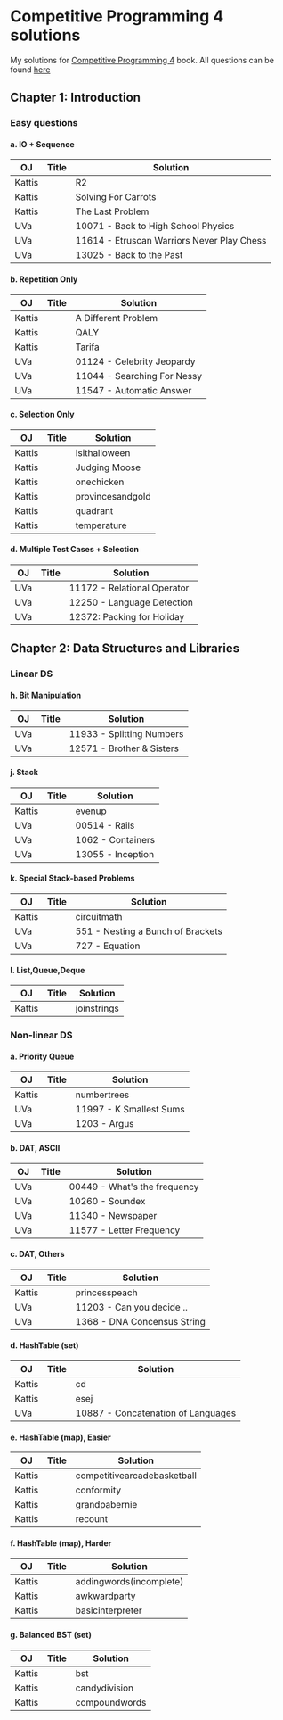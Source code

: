 # Competitive Programming 4 solutions
My solutions for [Competitive Programming 4](https://cpbook.net) book. All questions can be found [here](https://cpbook.net/methodstosolve)

## Chapter 1: Introduction
### Easy questions
#### a. IO + Sequence
| OJ | Title | Solution |
| -- | ----- | -------- |
|Kattis||R2|[C++](./Chapter%201:%20Introduction/Easy%20questions/a.%20IO%20+%20Sequence/Kattis%20-%20R2.cpp)|
|Kattis||Solving For Carrots|[C++](./Chapter%201:%20Introduction/Easy%20questions/a.%20IO%20+%20Sequence/Kattis%20-%20Solving%20For%20Carrots.cpp)|
|Kattis||The Last Problem|[C++](./Chapter%201:%20Introduction/Easy%20questions/a.%20IO%20+%20Sequence/Kattis%20-%20The%20Last%20Problem.cpp)|
|UVa||10071 - Back to High School Physics|[C++](./Chapter%201:%20Introduction/Easy%20questions/a.%20IO%20+%20Sequence/UVa%2010071%20-%20Back%20to%20High%20School%20Physics.cpp)|
|UVa||11614 - Etruscan Warriors Never Play Chess|[C++](./Chapter%201:%20Introduction/Easy%20questions/a.%20IO%20+%20Sequence/UVa%2011614%20-%20Etruscan%20Warriors%20Never%20Play%20Chess.cpp)|
|UVa||13025 - Back to the Past|[C++](./Chapter%201:%20Introduction/Easy%20questions/a.%20IO%20+%20Sequence/UVa%2013025%20-%20Back%20to%20the%20Past.cpp)|
#### b. Repetition Only
| OJ | Title | Solution |
| -- | ----- | -------- |
|Kattis||A Different Problem|[C++](./Chapter%201:%20Introduction/Easy%20questions/b.%20Repetition%20Only/Kattis%20-%20A%20Different%20Problem.cpp)|
|Kattis||QALY|[C++](./Chapter%201:%20Introduction/Easy%20questions/b.%20Repetition%20Only/Kattis%20-%20QALY.cpp)|
|Kattis||Tarifa|[C++](./Chapter%201:%20Introduction/Easy%20questions/b.%20Repetition%20Only/Kattis%20-%20Tarifa.cpp)|
|UVa||01124 - Celebrity Jeopardy|[C++](./Chapter%201:%20Introduction/Easy%20questions/b.%20Repetition%20Only/UVa%2001124%20-%20Celebrity%20Jeopardy.cpp)|
|UVa||11044 - Searching For Nessy|[C++](./Chapter%201:%20Introduction/Easy%20questions/b.%20Repetition%20Only/UVa%2011044%20-%20Searching%20For%20Nessy.cpp)|
|UVa||11547 - Automatic Answer|[C++](./Chapter%201:%20Introduction/Easy%20questions/b.%20Repetition%20Only/UVa%2011547%20-%20Automatic%20Answer.cpp)|
#### c. Selection Only
| OJ | Title | Solution |
| -- | ----- | -------- |
|Kattis||Isithalloween|[C++](./Chapter%201:%20Introduction/Easy%20questions/c.%20Selection%20Only/Kattis%20-%20Isithalloween.cpp)|
|Kattis||Judging Moose|[C++](./Chapter%201:%20Introduction/Easy%20questions/c.%20Selection%20Only/Kattis%20-%20Judging%20Moose.cpp)|
|Kattis||onechicken|[C++](./Chapter%201:%20Introduction/Easy%20questions/c.%20Selection%20Only/Kattis%20-%20onechicken.cpp)|
|Kattis||provincesandgold|[C++](./Chapter%201:%20Introduction/Easy%20questions/c.%20Selection%20Only/Kattis%20-%20provincesandgold.cpp)|
|Kattis||quadrant|[C++](./Chapter%201:%20Introduction/Easy%20questions/c.%20Selection%20Only/Kattis%20-%20quadrant.cpp)|
|Kattis||temperature|[C++](./Chapter%201:%20Introduction/Easy%20questions/c.%20Selection%20Only/Kattis%20-%20temperature.cpp)|
#### d. Multiple Test Cases + Selection
| OJ | Title | Solution |
| -- | ----- | -------- |
|UVa||11172 - Relational Operator|[C++](./Chapter%201:%20Introduction/Easy%20questions/d.%20Multiple%20Test%20Cases%20+%20Selection/UVa%2011172%20-%20Relational%20Operator.cpp)|
|UVa||12250 - Language Detection|[C++](./Chapter%201:%20Introduction/Easy%20questions/d.%20Multiple%20Test%20Cases%20+%20Selection/UVa%2012250%20-%20Language%20Detection.cpp)|
|UVa||12372: Packing for Holiday|[C++](./Chapter%201:%20Introduction/Easy%20questions/d.%20Multiple%20Test%20Cases%20+%20Selection/UVa%2012372:%20Packing%20for%20Holiday.cpp)|

## Chapter 2: Data Structures and Libraries
### Linear DS
#### h. Bit Manipulation
| OJ | Title | Solution |
| -- | ----- | -------- |
|UVa||11933 - Splitting Numbers|[C++](./Chapter%202:%20Data%20Structures%20and%20Libraries/Linear%20DS/h.%20Bit%20Manipulation/UVa%2011933%20-%20Splitting%20Numbers.cpp)|
|UVa||12571 - Brother & Sisters|[C++](./Chapter%202:%20Data%20Structures%20and%20Libraries/Linear%20DS/h.%20Bit%20Manipulation/UVa%2012571%20-%20Brother%20&%20Sisters.cpp)|
#### j. Stack
| OJ | Title | Solution |
| -- | ----- | -------- |
|Kattis||evenup|[C++](./Chapter%202:%20Data%20Structures%20and%20Libraries/Linear%20DS/j.%20Stack/Kattis%20-%20evenup.cpp)|
|UVa||00514 - Rails|[C++](./Chapter%202:%20Data%20Structures%20and%20Libraries/Linear%20DS/j.%20Stack/UVa%2000514%20-%20Rails.cpp)|
|UVa||1062 - Containers|[C++](./Chapter%202:%20Data%20Structures%20and%20Libraries/Linear%20DS/j.%20Stack/UVa%201062%20-%20Containers.cpp)|
|UVa||13055 - Inception|[C++](./Chapter%202:%20Data%20Structures%20and%20Libraries/Linear%20DS/j.%20Stack/UVa%2013055%20-%20Inception.cpp)|
#### k. Special Stack-based Problems
| OJ | Title | Solution |
| -- | ----- | -------- |
|Kattis||circuitmath|[C++](./Chapter%202:%20Data%20Structures%20and%20Libraries/Linear%20DS/k.%20Special%20Stack-based%20Problems/Kattis%20-%20circuitmath.cpp)|
|UVa|| 551 - Nesting a Bunch of Brackets|[C++](./Chapter%202:%20Data%20Structures%20and%20Libraries/Linear%20DS/k.%20Special%20Stack-based%20Problems/UVa%20%20551%20-%20Nesting%20a%20Bunch%20of%20Brackets.cpp)|
|UVa||727 - Equation|[C++](./Chapter%202:%20Data%20Structures%20and%20Libraries/Linear%20DS/k.%20Special%20Stack-based%20Problems/UVa%20727%20-%20Equation.cpp)|
#### l. List,Queue,Deque
| OJ | Title | Solution |
| -- | ----- | -------- |
|Kattis||joinstrings|[C++](./Chapter%202:%20Data%20Structures%20and%20Libraries/Linear%20DS/l.%20List,Queue,Deque/Kattis%20-%20joinstrings.cpp)|
### Non-linear DS
#### a. Priority Queue
| OJ | Title | Solution |
| -- | ----- | -------- |
|Kattis||numbertrees|[C++](./Chapter%202:%20Data%20Structures%20and%20Libraries/Non-linear%20DS/a.%20Priority%20Queue/Kattis%20-%20numbertrees.cpp)|
|UVa||11997 - K Smallest Sums|[C++](./Chapter%202:%20Data%20Structures%20and%20Libraries/Non-linear%20DS/a.%20Priority%20Queue/UVa%2011997%20-%20K%20Smallest%20Sums.cpp)|
|UVa||1203 - Argus|[C++](./Chapter%202:%20Data%20Structures%20and%20Libraries/Non-linear%20DS/a.%20Priority%20Queue/UVa%201203%20-%20Argus.cpp)|
#### b. DAT, ASCII
| OJ | Title | Solution |
| -- | ----- | -------- |
|UVa||00449 - What's the frequency|[C++](./Chapter%202:%20Data%20Structures%20and%20Libraries/Non-linear%20DS/b.%20DAT,%20ASCII/UVa%2000449%20-%20What's%20the%20frequency.cpp)|
|UVa||10260 - Soundex|[C++](./Chapter%202:%20Data%20Structures%20and%20Libraries/Non-linear%20DS/b.%20DAT,%20ASCII/UVa%2010260%20-%20Soundex.cpp)|
|UVa||11340 - Newspaper|[C++](./Chapter%202:%20Data%20Structures%20and%20Libraries/Non-linear%20DS/b.%20DAT,%20ASCII/UVa%2011340%20-%20Newspaper.cpp)|
|UVa||11577 - Letter Frequency|[C++](./Chapter%202:%20Data%20Structures%20and%20Libraries/Non-linear%20DS/b.%20DAT,%20ASCII/UVa%2011577%20-%20Letter%20Frequency.cpp)|
#### c. DAT, Others
| OJ | Title | Solution |
| -- | ----- | -------- |
|Kattis||princesspeach|[C++](./Chapter%202:%20Data%20Structures%20and%20Libraries/Non-linear%20DS/c.%20DAT,%20Others/Kattis%20-%20princesspeach.cpp)|
|UVa||11203 - Can you decide ..|[C++](./Chapter%202:%20Data%20Structures%20and%20Libraries/Non-linear%20DS/c.%20DAT,%20Others/UVa%2011203%20-%20Can%20you%20decide%20...cpp)|
|UVa||1368 - DNA Concensus String|[C++](./Chapter%202:%20Data%20Structures%20and%20Libraries/Non-linear%20DS/c.%20DAT,%20Others/UVa%201368%20-%20DNA%20Concensus%20String.cpp)|
#### d. HashTable (set)
| OJ | Title | Solution |
| -- | ----- | -------- |
|Kattis||cd|[C++](./Chapter%202:%20Data%20Structures%20and%20Libraries/Non-linear%20DS/d.%20HashTable%20(set)/Kattis%20-%20cd.cpp)|
|Kattis||esej|[C++](./Chapter%202:%20Data%20Structures%20and%20Libraries/Non-linear%20DS/d.%20HashTable%20(set)/Kattis%20-%20esej.cpp)|
|UVa||10887 - Concatenation of Languages|[C++](./Chapter%202:%20Data%20Structures%20and%20Libraries/Non-linear%20DS/d.%20HashTable%20(set)/UVa%2010887%20-%20Concatenation%20of%20Languages.cpp)|
#### e. HashTable (map), Easier
| OJ | Title | Solution |
| -- | ----- | -------- |
|Kattis||competitivearcadebasketball|[C++](./Chapter%202:%20Data%20Structures%20and%20Libraries/Non-linear%20DS/e.%20HashTable%20(map),%20Easier/Kattis%20-%20competitivearcadebasketball.cpp)|
|Kattis||conformity|[C++](./Chapter%202:%20Data%20Structures%20and%20Libraries/Non-linear%20DS/e.%20HashTable%20(map),%20Easier/Kattis%20-%20conformity.cpp)|
|Kattis||grandpabernie|[C++](./Chapter%202:%20Data%20Structures%20and%20Libraries/Non-linear%20DS/e.%20HashTable%20(map),%20Easier/Kattis%20-%20grandpabernie.cpp)|
|Kattis||recount|[C++](./Chapter%202:%20Data%20Structures%20and%20Libraries/Non-linear%20DS/e.%20HashTable%20(map),%20Easier/Kattis%20-%20recount.cpp)|
#### f. HashTable (map), Harder
| OJ | Title | Solution |
| -- | ----- | -------- |
|Kattis||addingwords(incomplete)|[C++](./Chapter%202:%20Data%20Structures%20and%20Libraries/Non-linear%20DS/f.%20HashTable%20(map),%20Harder/Kattis%20-%20addingwords(incomplete).cpp)|
|Kattis||awkwardparty|[C++](./Chapter%202:%20Data%20Structures%20and%20Libraries/Non-linear%20DS/f.%20HashTable%20(map),%20Harder/Kattis%20-%20awkwardparty.cpp)|
|Kattis||basicinterpreter|[C++](./Chapter%202:%20Data%20Structures%20and%20Libraries/Non-linear%20DS/f.%20HashTable%20(map),%20Harder/Kattis%20-%20basicinterpreter.cpp)|
#### g. Balanced BST (set)
| OJ | Title | Solution |
| -- | ----- | -------- |
|Kattis||bst|[C++](./Chapter%202:%20Data%20Structures%20and%20Libraries/Non-linear%20DS/g.%20Balanced%20BST%20(set)/Kattis%20-%20bst.cpp)|
|Kattis||candydivision|[C++](./Chapter%202:%20Data%20Structures%20and%20Libraries/Non-linear%20DS/g.%20Balanced%20BST%20(set)/Kattis%20-%20candydivision.cpp)|
|Kattis||compoundwords|[C++](./Chapter%202:%20Data%20Structures%20and%20Libraries/Non-linear%20DS/g.%20Balanced%20BST%20(set)/Kattis%20-%20compoundwords.cpp)|







